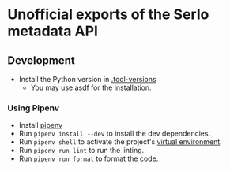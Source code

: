 # Unofficial exports of the Serlo metadata API

## Development

* Install the Python version in [.tool-versions](.tool-versions)
    * You may use [asdf](https://asdf-vm.com/) for the installation.

### Using Pipenv

* Install [pipenv](https://pipenv.pypa.io/en/latest/installation/#installing-pipenv)
* Run `pipenv install --dev` to install the dev dependencies.
* Run `pipenv shell` to activate the project's [virtual environment](https://docs.python.org/3/library/venv.html).
* Run `pipenv run lint` to run the linting.
* Run `pipenv run format` to format the code.
